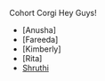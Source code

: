 Cohort Corgi
Hey Guys!

- [Anusha]
- [Fareeda]
- [Kimberly]
- [Rita]
- [Shruthi](https://github.com/GTBitsOfGood/bootcamp/tree/fall-2020/corgi-shruthi)
